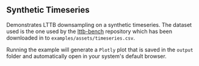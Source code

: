## Synthetic Timeseries

Demonstrates LTTB downsampling on a synthetic timeseries. The dataset used is the one used by the [lttb-bench](https://github.com/cpbotha/lttb-bench/) repository which has been downloaded in to `examples/assets/timeseries.csv`.

Running the example will generate a `Plotly` plot that is saved in the `output` folder and automatically open in your system's default browser.
